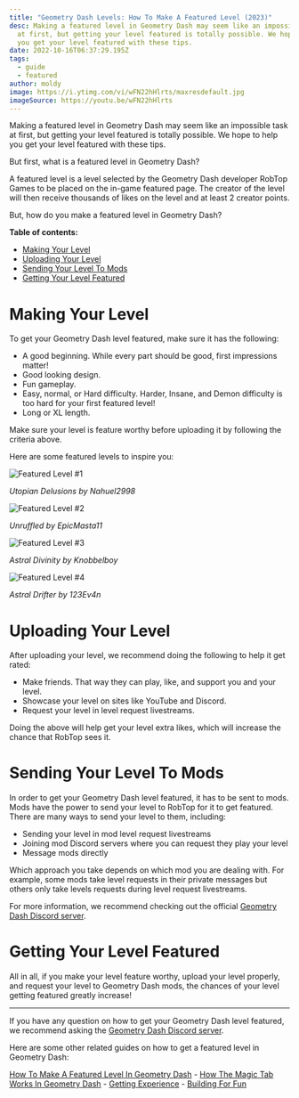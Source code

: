```yaml
---
title: "Geometry Dash Levels: How To Make A Featured Level (2023)"
desc: Making a featured level in Geometry Dash may seem like an impossible task
  at first, but getting your level featured is totally possible. We hope to help
  you get your level featured with these tips.
date: 2022-10-16T06:37:29.195Z
tags:
  - guide
  - featured
author: moldy
image: https://i.ytimg.com/vi/wFN22hHlrts/maxresdefault.jpg
imageSource: https://youtu.be/wFN22hHlrts
---
```

Making a featured level in Geometry Dash may seem like an impossible task at first, but getting your level featured is totally possible. We hope to help you get your level featured with these tips.

But first, what is a featured level in Geometry Dash?

A﻿ featured level is a level selected by the Geometry Dash developer RobTop Games to be placed on the in-game featured page. The creator of the level will then receive thousands of likes on the level and at least 2 creator points.

But, how do you make a featured level in Geometry Dash?

**Table of contents:**

* [Making Your Level](#making-your-level)
* [Uploading Your Level](#uploading-your-level)
* [Sending Your Level To Mods](#sending-your-level-to-mods)
* [Getting Your Level Featured](#getting-your-level-featured)

# Making Your Level

To get your Geometry Dash level featured, make sure it has the following:

* A﻿ good beginning. While every part should be good, first impressions matter!
* ﻿Good looking design.
* Fun gameplay.
* Easy, normal, or Hard difficulty. Harder, Insane, and Demon difficulty is too hard for your first featured level!
* Long or XL length.

Make sure your level is feature worthy before uploading it by following the criteria above.

Here are some featured levels to inspire you:

![Featured Level #1](https://i.ytimg.com/vi/wFN22hHlrts/maxresdefault.jpg)

﻿*Utopian Delusions by Nahuel2998*

![Featured Level #2](https://img.youtube.com/vi/qMvoYgUAGCQ/maxresdefault.jpg)

*Unruffled by EpicMasta11*

![Featured Level #3](https://img.youtube.com/vi/Tpc0d7Te1QU/maxresdefault.jpg)

*Astral Divinity by Knobbelboy*

![Featured Level #4](https://img.youtube.com/vi/K1r2HucZ-Ww/maxresdefault.jpg)

*Astral Drifter by 123Ev4n*

# Uploading Your Level

After uploading your level, we recommend doing the following to help it get rated:

* Make friends. That way they can play, like, and support you and your level.
* Showcase your level on sites like YouTube and Discord.
* Request your level in level request livestreams.

Doing the above will help get your level extra likes, which will increase the chance that RobTop sees it.

# Sending Your Level To Mods

In order to get your Geometry Dash level featured, it has to be sent to mods. Mods have the power to send your level to RobTop for it to get featured. There are many ways to send your level to them, including:

* Sending your level in mod level request livestreams
* Joining mod Discord servers where you can request they play your level
* Message mods directly

Which approach you take depends on which mod you are dealing with. For example, some mods take level requests in their private messages but others only take levels requests during level request livestreams.

For more information, we recommend checking out the official [Geometry Dash Discord server](https://discord.gg/geometrydash).

# Getting Your Level Featured

All in all, if you make your level feature worthy, upload your level properly, and request your level to Geometry Dash mods, the chances of your level getting featured greatly increase!

- - -

If you have any question on how to get your Geometry Dash level featured, we recommend asking the [Geometry Dash Discord server](https://discord.gg/geometrydash).

Here are some other related guides on how to get a featured level in Geometry Dash:

[How To Make A Featured Level In Geometry Dash](/posts/featured-level-guide/) - [﻿How The Magic Tab Works In Geometry Dash](/posts/magic-tab-mystery/) - [Getting Experience](/posts/getting-experience/) - [Building For Fun](/posts/building-for-fun/)